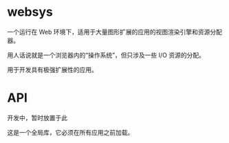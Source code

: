 # websys
一个运行在 Web 环境下，适用于大量图形扩展的应用的视图渲染引擎和资源分配器。

用人话说就是一个浏览器内的“操作系统”，但只涉及一些 I/O 资源的分配。

用于开发具有极强扩展性的应用。

# API

开发中，暂时放置于此

这是一个全局库，它必须在所有应用之前加载。
